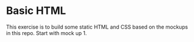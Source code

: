 Basic HTML
==========

This exercise is to build some static HTML and CSS based on the mockups in this repo. Start with mock up 1.
